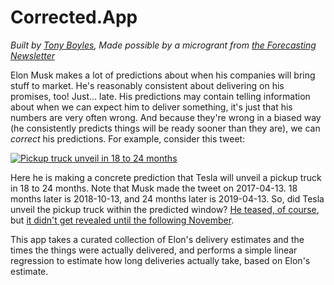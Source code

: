 # Corrected.App

*Built by [Tony Boyles](https://github.com/aaboyles), Made possible by a microgrant from [the Forecasting Newsletter](https://forecasting.substack.com/)*

Elon Musk makes a lot of predictions about when his companies will bring stuff to market. He's reasonably consistent about delivering on his promises, too! Just... late. His predictions may contain telling information about when we can expect him to deliver something, it's just that his numbers are very often wrong. And because they're wrong in a biased way (he consistently predicts things will be ready sooner than they are), we can *correct* his predictions. For example, consider this tweet:

[![Pickup truck unveil in 18 to 24 months](https://corrected.app/img/TeslaSemi.png)](https://x.com/elonmusk/status/852581322451111936)

Here he is making a concrete prediction that Tesla will unveil a pickup truck in 18 to 24 months. Note that Musk made the tweet on 2017-04-13. 18 months later is 2018-10-13, and 24 months later is 2019-04-13. So, did Tesla unveil the pickup truck within the predicted window? [He teased, of course](https://x.com/elonmusk/status/1106714774694297601/photo/1), but [it didn't get revealed until the following November](https://www.cnet.com/roadshow/news/tesla-cybertruck-electric-pickup-truck-livestream-elon-musk/).

This app takes a curated collection of Elon's delivery estimates and the times the things were actually delivered, and performs a simple linear regression to estimate how long deliveries actually take, based on Elon's estimate.
